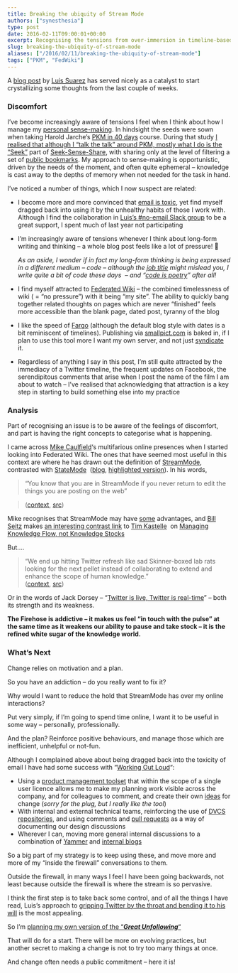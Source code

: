 ```yaml
---
title: Breaking the ubiquity of Stream Mode
authors: ["synesthesia"]
type: post
date: 2016-02-11T09:00:01+00:00
excerpt: Recognising the tensions from over-immersion in timeline-based media, and taking some positive steps to improve sense-making....
slug: breaking-the-ubiquity-of-stream-mode 
aliases: ["/2016/02/11/breaking-the-ubiquity-of-stream-mode"]
tags: ["PKM", "FedWiki"]
---
```

A <a href="http://www.elsua.net/2015/10/20/10th-year-blogiversary-the-unfinished-journey-of-blogging-and-why-it-matters/" target="_blank">blog post</a> by [Luis Suarez][1] has served nicely as a catalyst to start crystallizing some thoughts from the last couple of weeks.

### Discomfort

I&#8217;ve become increasingly aware of tensions I feel when I think about how I manage my [personal sense-making][2]. In hindsight the seeds were sown when taking Harold Jarche&#8217;s [PKM in 40 days][3] course. During that study [I realised that although I &#8220;talk the talk&#8221; around PKM, mostly what I do is the &#8220;Seek&#8221;][4] part of [Seek-Sense-Share][5], with sharing only at the level of filtering a set of [public bookmarks][6]. My approach to sense-making is opportunistic, driven by the needs of the moment, and often quite ephemeral &#8211; knowledge is cast away to the depths of memory when not needed for the task in hand.

I&#8217;ve noticed a number of things, which I now suspect are related:

  * I become more and more convinced that [email is toxic][7], yet find myself dragged back into using it by the unhealthy habits of those I work with. Although I find the collaboration in [Luis&#8217;s #no-email Slack group][8] to be a great support, I spent much of last year not participating
  * I&#8217;m increasingly aware of tensions whenever I think about long-form writing and thinking &#8211; a whole blog post feels like a lot of pressure! 🙂
  
    _As an aside, I wonder if in fact my long-form thinking is being expressed in a different medium &#8211; code &#8211; although the <a href="https://www.linkedin.com/in/julianelve" target="_blank">job title</a> might mislead you, I write quite a bit of code these days  &#8211; and &#8220;[code is poetry][9]&#8221; after all!_
  * I find myself attracted to <a href="https://www.synesthesia.co.uk/2016/02/02/federated-wiki/" target="_blank">Federated Wiki</a> &#8211; the combined timelessness of wiki ( = &#8220;no pressure&#8221;) with it being &#8220;my site&#8221;. The ability to quickly bang together related thoughts on pages which are never &#8220;finished&#8221; feels more accessible than the blank page, dated post, tyranny of the blog
  * I like the speed of <a href="https://fargo.io/" target="_blank">Fargo</a> (although the default blog style with dates is a bit reminiscent of timelines). Publishing via <a href="https://synesthesiaworknotes.smallpict.com/" target="_blank">smallpict.com</a> is baked in, if I plan to use this tool more I want my own server, and not just <a href="https://www.synesthesia.co.uk/worknotes/" target="_blank">syndicate</a> it.
  * Regardless of anything I say in this post, I&#8217;m still quite attracted by the immediacy of a Twitter timeline, the frequent updates on Facebook, the serendipitous comments that arise when I post the name of the film I am about to watch &#8211; I&#8217;ve realised that acknowledging that attraction is a key step in starting to build something else into my practice

### Analysis

Part of recognising an issue is to be aware of the feelings of discomfort, and part is having the right concepts to categorise what is happening.

I came across [Mike Caulfield][10]&#8216;s multifarious online presences when I started looking into Federated Wiki. The ones that have seemed most useful in this context are where he has drawn out the definition of [StreamMode][11], contrasted with [StateMode][12]  ([blog][13], [highlighted version][14]). In his words,

> &#8220;You know that you are in StreamMode if you never return to edit the things you are posting on the web&#8221;
  
> (<a href="https://diigo.com/08cquk" target="_blank">context</a>, <a href="https://hapgood.us/2014/10/14/what-iterative-writing-looks-like-and-why-its-important/" target="_blank">src</a>)

Mike recognises that StreamMode may have <span style="text-decoration: underline;">some</span> advantages, and <a href="https://webseitz.fluxent.com/wiki/BillSeitz" target="_blank">Bill Seitz</a> makes <a href="https://webseitz.fluxent.com/wiki/StreamMode" target="_blank">an interesting contrast link</a> to <a href="https://timkastelle.org/theblog/" target="_blank">Tim Kastelle</a>  on <a href="https://timkastelle.org/blog/2010/06/manage-knowledge-flow-not-knowledge-stocks-for-innovation-success/" target="_blank">Managing Knowledge Flow, not Knowledge Stocks</a>

But&#8230;.

<blockquote cite="https://hapgood.us/2014/10/14/what-iterative-writing-looks-like-and-why-its-important/">
  <p>
    &#8220;We end up hitting Twitter refresh like sad Skinner-boxed lab rats looking for the next pellet instead of collaborating to extend and enhance the scope of human knowledge.&#8221;<br /> (<a href="https://www.diigo.com/annotated/8b252682d99b01f74538d86013bf7847?annId=5dfacd98d217496a49282d0ee172170e">context</a>, <a href="https://hapgood.us/2014/10/14/what-iterative-writing-looks-like-and-why-its-important/" target="_blank">src</a>)
  </p>
</blockquote>

Or in the words of Jack Dorsey &#8211; &#8220;<a href="https://twitter.com/jack/status/696081671293001728" target="_blank">Twitter is live, Twitter is real-time</a>&#8221; &#8211; both its strength and its weakness.

**The Firehose is addictive &#8211; it makes us feel “in touch with the pulse” at the same time as it weakens our ability to pause and take stock &#8211; it is the refined white sugar of the knowledge world.**

### What&#8217;s Next

Change relies on motivation and a plan.

So you have an addiction &#8211; do you really want to fix it?

Why would I want to reduce the hold that StreamMode has over my online interactions?

Put very simply, if I&#8217;m going to spend time online, I want it to be useful in some way &#8211; personally, professionally.

And the plan? Reinforce positive behaviours, and manage those which are inefficient, unhelpful or not-fun.

Although I complained above about being dragged back into the toxicity of email I have had some success with &#8220;<a href="https://johnstepper.com/2014/01/04/the-5-elements-of-working-out-loud/" target="_blank">Working Out Loud</a>&#8220;:

  * Using a <a href="https://www.aha.io/" target="_blank">product management toolset</a> that within the scope of a single user licence allows me to make my planning work visible across the company, and for colleagues to comment, and create their own <a href="https://www.aha.io/product/features/ideas" target="_blank">ideas</a> for change (_sorry for the plug, but I really like the tool_)
  * With internal and external technical teams, reinforcing the use of <a href="https://bitbucket.org/" target="_blank">DVCS repositories</a>, and using comments and <a href="https://confluence.atlassian.com/bitbucket/work-with-pull-requests-223220593.html" target="_blank">pull requests</a> as a way of documenting our design discussions
  * Wherever I can, moving more general internal discussions to a combination of <a href="https://www.yammer.com" target="_blank">Yammer</a> and <a href="https://products.office.com/en-GB/sharepoint?legRedir=true&CorrelationId=effcfe6c-23dc-4bb4-8e9d-1b5929c32adb" target="_blank">internal blogs</a>

So a big part of my strategy is to keep using these, and move more and more of my &#8220;inside the firewall&#8221; conversations to them.

Outside the firewall, in many ways I feel I have been going backwards, not least because outside the firewall is where the stream is so pervasive.

I think the first step is to take back some control, and of all the things I have read, Luis&#8217;s approach to <a href="https://www.elsua.net/2015/09/23/is-twitter-where-connections-go-to-die-the-unfollowing-experiment" target="_blank">gripping Twitter by the throat and bending it to his will</a> is the most appealing.

So I&#8217;m <a href="https://www.synesthesia.co.uk/2016/02/11/gripping-twitter-gently-by-the-throat/" target="_blank">planning my own version of the &#8220;<strong><em>Great Unfollowing</em></strong>&#8220;</a>

That will do for a start. There will be more on evolving practices, but another secret to making a change is not to try too many things at once.

And change often needs a public commitment &#8211; here it is!

&nbsp;

 [1]: https://www.elsua.net/
 [2]: https://jarche.com/pkm/
 [3]: https://jarche.com/pkm-in-40-days
 [4]: https://www.synesthesia.co.uk/2015/04/13/pkm40-what-have-i-learned-so-far/
 [5]: https://jarche.com/2010/02/seek-sense-share/
 [6]: https://www.diigo.com/user/synesthesia
 [7]: https://www.synesthesia.co.uk/2015/02/27/email-makes-you-stupid-so-what-can-we-do-about-it/
 [8]: https://plus.google.com/+LuisSuarezElsua/posts/BB9GthyZLTS
 [9]: https://www.smashingmagazine.com/2010/05/the-poetics-of-coding/
 [10]: https://hapgood.us/
 [11]: https://www.diigo.com/user/synesthesia/StreamMode
 [12]: https://www.diigo.com/user/synesthesia/StateMode
 [13]: https://hapgood.us/2014/09/07/peak-streammode/
 [14]: https://diigo.com/08cqtq

